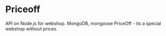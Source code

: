 # Priceoff


API on Node.js for webshop. 
MongoDB, mongoose
PriceOff - its a special webshop without prices.
